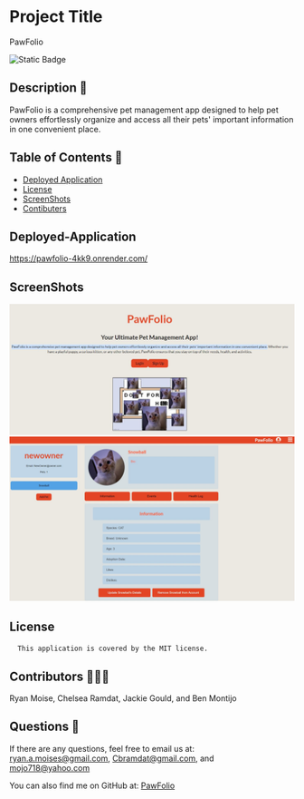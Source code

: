 # Project Title
PawFolio

![Static Badge](https://img.shields.io/badge/MIT-blue.svg) 


## Description 🔎
PawFolio is a comprehensive pet management app designed to help pet owners effortlessly organize and access all their pets' important information in one convenient place.

## Table of Contents 📖
- [Deployed Application](#Deployed-application-🚀)
- [License](#license-MIT)
- [ScreenShots](#Screenshots)
- [Contibuters](#Contributors-🧑‍🤝‍🧑)


## Deployed-Application
https://pawfolio-4kk9.onrender.com/

## ScreenShots
![HomePage](client/assets/HomePage.png "This is a screenshot of the Home Page")
![Profile](client/assets/Profile.png "This is a screenshot of the Profile Page")

## License
      This application is covered by the MIT license.

## Contributors 🧑‍🤝‍🧑
Ryan Moise, Chelsea Ramdat, Jackie Gould, and Ben Montijo

## Questions 🙋
If there are any questions, feel free to email us at:  ryan.a.moises@gmail.com, Cbramdat@gmail.com, and mojo718@yahoo.com

You can also find me on GitHub at: [PawFolio](https://www.github.com/PawFolio)
